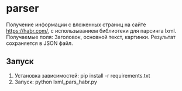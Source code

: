 # parser
Получение информации с вложенных страниц на сайте https://habr.com/, с
использыванием библиотеки для парсинга lxml. Получаемые поля: Заголовок, основной текст, картинки.
Результат сохраняется в JSON файл.

## Запуск
1. Установка зависимостей:
   pip install -r requirements.txt
2. Запуск:
   python lxml_pars_habr.py
